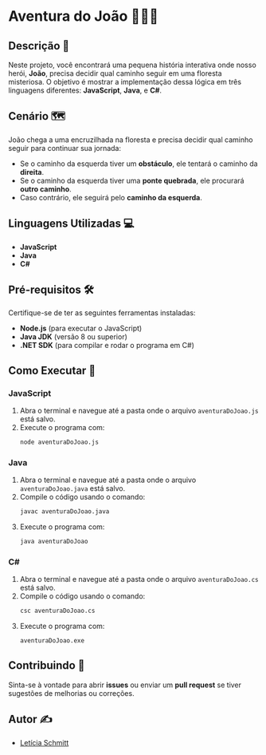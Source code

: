 # Aventura do João 🌳🧙‍♂️

## Descrição 📜
Neste projeto, você encontrará uma pequena história interativa onde nosso herói, **João**, precisa decidir qual caminho seguir em uma floresta misteriosa. O objetivo é mostrar a implementação dessa lógica em três linguagens diferentes: **JavaScript**, **Java**, e **C#**.

## Cenário 🗺️
João chega a uma encruzilhada na floresta e precisa decidir qual caminho seguir para continuar sua jornada:
- Se o caminho da esquerda tiver um **obstáculo**, ele tentará o caminho da **direita**.
- Se o caminho da esquerda tiver uma **ponte quebrada**, ele procurará **outro caminho**.
- Caso contrário, ele seguirá pelo **caminho da esquerda**.

## Linguagens Utilizadas 💻
- **JavaScript** 
- **Java**
- **C#**


## Pré-requisitos 🛠️
Certifique-se de ter as seguintes ferramentas instaladas:

- **Node.js** (para executar o JavaScript)
- **Java JDK** (versão 8 ou superior)
- **.NET SDK** (para compilar e rodar o programa em C#)

## Como Executar 🚀

### JavaScript
1. Abra o terminal e navegue até a pasta onde o arquivo `aventuraDoJoao.js` está salvo.
2. Execute o programa com:
    ```bash
    node aventuraDoJoao.js
    ```

### Java
1. Abra o terminal e navegue até a pasta onde o arquivo `aventuraDoJoao.java` está salvo.
2. Compile o código usando o comando:
    ```bash
    javac aventuraDoJoao.java
    ```
3. Execute o programa com:
    ```bash
    java aventuraDoJoao
    ```

### C#
1. Abra o terminal e navegue até a pasta onde o arquivo `aventuraDoJoao.cs` está salvo.
2. Compile o código usando o comando:
    ```bash
    csc aventuraDoJoao.cs
    ```
3. Execute o programa com:
    ```bash
    aventuraDoJoao.exe
    ```

## Contribuindo 🤝 
Sinta-se à vontade para abrir **issues** ou enviar um **pull request** se tiver sugestões de melhorias ou correções.

## Autor ✍️
- [Letícia Schmitt](https://github.com/leticiaschmitt)